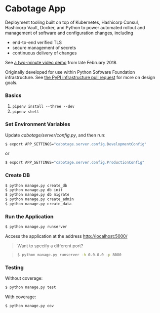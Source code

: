 # Cabotage App

Deployment tooling built on top of Kubernetes, Hashicorp Consul,
Hashicorp Vault, Docker, and Python to power automated rollout and
management of software and configuration changes, including

* end-to-end verified TLS
* secure management of secrets
* continuous delivery of changes

See [a two-minute video
demo](https://twitter.com/EWDurbin/status/968315460101042176) from
late February 2018.

Originally developed for use within Python Software Foundation
infrastructure. See [the PyPI infrastructure pull
request](https://github.com/python/pypi-infra/pull/3) for more on
design goals.

### Basics

1. `pipenv install --three --dev`
1. `pipenv shell`

### Set Environment Variables

Update *cabotage/server/config.py*, and then run:

```sh
$ export APP_SETTINGS="cabotage.server.config.DevelopmentConfig"
```

or

```sh
$ export APP_SETTINGS="cabotage.server.config.ProductionConfig"
```

### Create DB

```sh
$ python manage.py create_db
$ python manage.py db init
$ python manage.py db migrate
$ python manage.py create_admin
$ python manage.py create_data
```

### Run the Application

```sh
$ python manage.py runserver
```

Access the application at the address [http://localhost:5000/](http://localhost:5000/)

> Want to specify a different port?

> ```sh
> $ python manage.py runserver -h 0.0.0.0 -p 8080
> ```

### Testing

Without coverage:

```sh
$ python manage.py test
```

With coverage:

```sh
$ python manage.py cov
```
